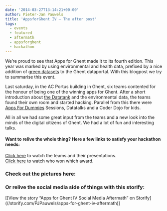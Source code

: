 ```yaml
---
date: '2014-03-27T13:14:21+00:00'
author: Pieter-Jan Pauwels
title: 'AppsforGhent IV – The after post'
tags:
  - events
  - featured
  - aftermath
  - appsforghent
  - hackathon
---
```


We’re proud to see that Apps for Ghent made it to its fourth edition. This year was marked by using environmental and health data, prefixed by a nice addition of [green datasets](http://data.gent.be/datasets?field_categorie_tid%5B%5D=7&field_categorie_tid%5B%5D=11&field_geografische_data_value=0) to the Ghent dataportal. With this blogpost we try to summarise this event.

Last saturday, in the AC Portus building in Ghent, six teams contented for the honour of being one of the winning apps for Ghent. After a short introduction about [the Datatank](http://thedatatank.com/) and the environmental data, the teams found their own room and started hacking. Parallel from this there were [Apps For Dummies](http://openbelgium.be/2014/03/apps-for-dummies/) Sessions, Datatalks and a Coder Dojo for kids.

All in all we had some great input from the teams and a new look into the minds of the digital citizens of Ghent. We had a lot of fun and interesting talks.

#### Want to relive the whole thing? Here a few links to satisfy your hackathon needs:

[Click here](http://appsforghent.be/apps-for-ghent-4/de-teams-en-hun-project/) to watch the teams and their presentations.  
[Click here](http://appsforghent.be/apps-for-ghent-4/de-teams-en-hun-project/de-winnaars-apps-for-ghent-iv/) to watch who won which award.

### Check out the pictures here:

### Or relive the social media side of things with this storify:

<div class="storify">[[View the story “Apps for Ghent IV Social Media Aftermath” on Storify](//storify.com/PJPauwels/apps-for-ghent-iv-aftermath)]</div>
